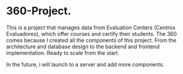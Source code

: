 ﻿# 360-Project. 

This is a project that manages data from Evaluation Centers (Centros Evaluadores), which offer courses and certify their students. The 360 comes because I created all the components of this project. From the architecture and database design to the backend and frontend implementation. Ready to scale from the start. 

In the future, i will launch to a server and add more components. 

